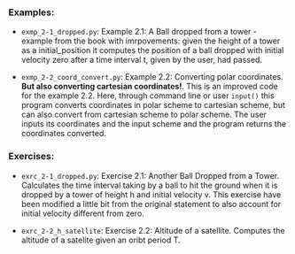 ### Examples:

- `exmp_2-1_dropped.py`: Example 2.1: A Ball dropped from a tower - example from the book with imrpovements: given the height of a tower as a initial_position it computes the position of a ball dropped with initial velocity zero after a time interval t, given by the user, had passed.

- `exmp_2-2_coord_convert.py`: Example 2.2: Converting polar coordinates. **But also converting cartesian coordinates!**. This is an improved code for the example 2.2. Here, through command line or user `input()` this program converts coordinates in polar scheme to cartesian scheme, but can also convert from cartesian scheme to polar scheme. The user inputs its coordinates and the input scheme and the program returns the coordinates converted.

### Exercises:

- `exrc_2-1_dropped.py`: Exercise 2.1: Another Ball Dropped from a Tower. Calculates the time interval taking by a ball to hit the ground when it is dropped by a tower of height h and initial velocity v. This exercise have been modified a little bit from the original statement to also account for initial velocity different from zero.

- `exrc_2-2_h_satellite`: Exercise 2.2: Altitude of a satellite. Computes the altitude of a satelite given an oribt period T.

